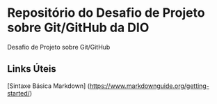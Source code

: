 # Repositório do Desafio de Projeto sobre Git/GitHub da DIO
Desafio de Projeto sobre Git/GitHub

## Links Úteis
[Sintaxe Básica Markdown] (https://www.markdownguide.org/getting-started/)
